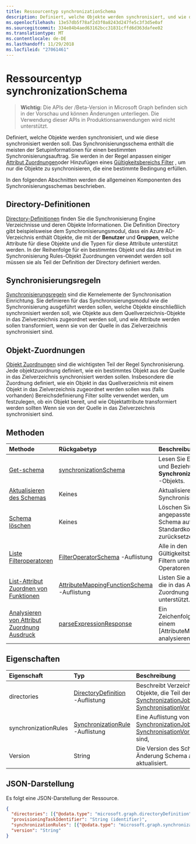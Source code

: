```yaml
---
title: Ressourcentyp synchronizationSchema
description: Definiert, welche Objekte werden synchronisiert, und wie diese synchronisiert werden soll. Das Synchronisierungsschema enthält die meisten der Setupinformationen für einen bestimmten Synchronisierungsauftrag. Sie werden in der Regel anpassen einiger Attribut Zuordnungen oder Hinzufügen eines Gültigkeitsbereichs Filters zum Synchronisieren von nur Objekte, die eine bestimmte Bedingung erfüllen.
ms.openlocfilehash: 13e57db5f78af2d3f0a8243d247fe5c3f3d5e0af
ms.sourcegitcommit: 334e84b4aed63162bcc31831cffd6d363dafee02
ms.translationtype: MT
ms.contentlocale: de-DE
ms.lasthandoff: 11/29/2018
ms.locfileid: "27061461"
---
```

# <a name="synchronizationschema-resource-type"></a>Ressourcentyp synchronizationSchema

> **Wichtig:** Die APIs der /Beta-Version in Microsoft Graph befinden sich in der Vorschau und können Änderungen unterliegen. Die Verwendung dieser APIs in Produktionsanwendungen wird nicht unterstützt.

Definiert, welche Objekte werden synchronisiert, und wie diese synchronisiert werden soll. Das Synchronisierungsschema enthält die meisten der Setupinformationen für einen bestimmten Synchronisierungsauftrag. Sie werden in der Regel anpassen einiger [Attribut Zuordnungen](synchronization-attributemapping.md)oder Hinzufügen eines [Gültigkeitsbereichs Filter](synchronization-filter.md) , um nur die Objekte zu synchronisieren, die eine bestimmte Bedingung erfüllen.

In den folgenden Abschnitten werden die allgemeinen Komponenten des Synchronisierungsschemas beschrieben.

## <a name="directory-definitions"></a>Directory-Definitionen

[Directory-Definitionen](synchronization-directorydefinition.md) finden Sie die Synchronisierung Engine Verzeichnisse und deren Objekte Informationen. Die Definition Directory gibt beispielsweise dem Synchronisierungsmodul, dass ein Azure AD-Verzeichnis enthält Objekte, die mit der **Benutzer** und **Gruppen**, welche Attribute für diese Objekte und die Typen für diese Attribute unterstützt werden. In der Reihenfolge für ein bestimmtes Objekt und das Attribut im Synchronisierung Rules-Objekt Zuordnungen verwendet werden soll müssen sie als Teil der Definition der Directory definiert werden.

## <a name="synchronization-rules"></a>Synchronisierungsregeln

[Synchronisierungsregeln](synchronization-synchronizationrule.md) sind die Kernelemente der Synchronisation Einrichtung. Sie definieren für das Synchronisierungsmodul wie die Synchronisierung ausgeführt werden sollen, welche Objekte einschließlich synchronisiert werden soll, wie Objekte aus dem Quellverzeichnis-Objekte in das Zielverzeichnis zugeordnet werden soll, und wie Attribute werden sollen transformiert, wenn sie von der Quelle in das Zielverzeichnis synchronisiert sind. 

## <a name="object-mappings"></a>Objekt-Zuordnungen

[Objekt Zuordnungen](synchronization-objectmapping.md) sind die wichtigsten Teil der Regel Synchronisierung. Jede objektzuordnung definiert, wie ein bestimmtes Objekt aus der Quelle in das Zielverzeichnis synchronisiert werden sollen. Insbesondere die Zuordnung definiert, wie ein Objekt in das Quellverzeichnis mit einem Objekt in das Zielverzeichnis zugeordnet werden sollen was (falls vorhanden) Bereichsdefinierung Filter sollte verwendet werden, um festzulegen, ob ein Objekt bereit, und wie Objektattribute transformiert werden sollten Wenn sie von der Quelle in das Zielverzeichnis synchronisiert sind.

## <a name="methods"></a>Methoden

| Methode        | Rückgabetyp               | Beschreibung                  |
|:--------------|:--------------------------|:-----------------------------|
|[Get-schema](../api/synchronization-synchronizationschema-get.md)    |[synchronizationSchema](synchronization-synchronizationschema.md)   |Lesen Sie Eigenschaften und Beziehungen des **SynchronizationSchema** -Objekts.|
|[Aktualisieren des Schemas](../api/synchronization-synchronizationschema-update.md)    |Keines   |Aktualisieren Sie das Synchronisierungsschema. |
|[Schema löschen](../api/synchronization-synchronizationschema-delete.md)    |Keines   |Löschen Sie das angepasste Schema, das Schema auf die Standardkonfiguration zurücksetzen. |
|[Liste Filteroperatoren](../api/synchronization-synchronizationschema-filteroperators.md)    |[FilterOperatorSchema](../resources/synchronization-filteroperatorschema.md) -Auflistung   |Alle in den Gültigkeitsbereichen Filtern unterstützte Operatoren aufgelistet. |
|[List-Attribut Zuordnen von Funktionen](../api/synchronization-synchronizationschema-functions.md)    |[AttributeMappingFunctionSchema](../resources/synchronization-attributemappingfunctionschema.md) -Auflistung   |Listen Sie alle Funktionen, die in das Attribut Zuordnung Ausdrücken unterstützt. |
|[Analysieren von Attribut Zuordnung Ausdruck](../api/synchronization-synchronizationschema-parseexpression.md)|[parseExpressionResponse](synchronization-parseexpressionresponse.md)|Ein Zeichenfolgenausdruck in einem [AttributeMappingSource analysieren|(.. / resources/synchronization_attributemappingsource.md) Objekt.|


## <a name="properties"></a>Eigenschaften

| Eigenschaft      | Typ      | Beschreibung    |
|:--------------|:----------|:---------------|
|directories            |[DirectoryDefinition](synchronization-directorydefinition.md) -Auflistung   |Beschreibt Verzeichnisse und Objekte, die Teil der [SynchronizationJob](synchronization-synchronizationjob.md) oder [SynchronisationVorlage](synchronization-synchronizationtemplate.md)sind. |
|synchronizationRules   |[SynchronizationRule](synchronization-synchronizationrule.md) -Auflistung   |Eine Auflistung von Regeln für die [SynchronizationJob](synchronization-synchronizationjob.md) oder [SynchronisationVorlage](synchronization-synchronizationtemplate.md)konfiguriert sind, |
|Version                |String                             |Die Version des Schemas, bei jeder Änderung Schema automatisch aktualisiert.|


## <a name="json-representation"></a>JSON-Darstellung

Es folgt eine JSON-Darstellung der Ressource.

<!-- {
  "blockType": "resource",
  "optionalProperties": [

  ],
  "@odata.type": "microsoft.graph.synchronizationSchema"
}-->

```json
{
  "directories": [{"@odata.type": "microsoft.graph.directoryDefinition"}],
  "provisioningTaskIdentifier": "String (identifier)",
  "synchronizationRules": [{"@odata.type": "microsoft.graph.synchronizationRule"}],
  "version": "String"
}
```

<!-- uuid: 8fcb5dbc-d5aa-4681-8e31-b001d5168d79
2015-10-25 14:57:30 UTC -->
<!-- {
  "type": "#page.annotation",
  "description": "synchronizationSchema resource",
  "keywords": "",
  "section": "documentation",
  "tocPath": ""
}-->